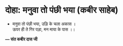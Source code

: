 # दोहा: मनुवा तो पंछी भया (कबीर साहेब)

- मनुवा तो पंछी भया, उड़ि के चला अकास ।\
  ऊपर ही ते गिर पड़ा, मन माया के पास ।।

**— संत कबीर दास जी**
